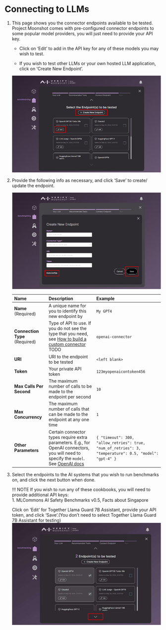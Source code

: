 # Connecting to LLMs

1. This page shows you the connector endpoints available to be tested. Project Moonshot comes with pre-configured connector endpoints to some popular model providers, you will just need to provide your API key.  

    - Click on ‘Edit’ to add in the API key for any of these models you may wish to test. 

    - If you wish to test other LLMs or your own hosted LLM application, click on ‘Create New Endpoint’. 

    ![alt text](./imgs/benchmarking(8).png)

2. Provide the following info as necessary, and click ‘Save’ to create/ update the endpoint. 

    ![alt text](./imgs/benchmarking(9).png)

    | Name                    | Description                                                                                                                         | Example                                     |
    |-------------------------|-------------------------------------------------------------------------------------------------------------------------------------|---------------------------------------------|
    | **Name** (Required)     | A unique name for you to identify this new endpoint by                                                                              | `My GPT4`                                   |
    | **Connection Type** (Required) | Type of API to use. If you do not see the type that you need, see [How to build a custom connector](URL) TODO                           | `openai-connector`                          |
    | **URI**                 | URI to the endpoint to be tested                                                                                                    | `<left blank>`                              |
    | **Token**               | Your private API token                                                                                                              | `123myopenaicontoken456`                    |
    | **Max Calls Per Second**| The maximum number of calls to be made to the endpoint per second                                                                   | `10`                                        |
    | **Max Concurrency**     | The maximum number of calls that can be made to the endpoint at any one time                                                        | `1`                                         |
    | **Other Parameters**    | Certain connector types require extra parameters. E.g., for OpenAI connectors, you will need to specify the `model`. See [OpenAI docs](https://platform.openai.com/docs/models) | ```{ "timeout": 300, "allow_retries": true, "num_of_retries": 3, "temperature": 0.5, "model": "gpt-4" }``` |



3. Select the endpoints to the AI systems that you wish to run benchmarks on, and click the next button when done. 

    !!! NOTE 
        If you wish to run any of these cookbooks, you will need to provide additional API keys: <br>
            1. MLCommons AI Safety Benchmarks v0.5, Facts about Singapore 




    Click on ‘Edit’ for Together Llama Guard 7B Assistant, provide your API token, and click ‘Save’.(You don’t need to select Together Llama Guard 7B Assistant for testing) 
    ![alt text](./imgs/selecting_endpoints(10).png)